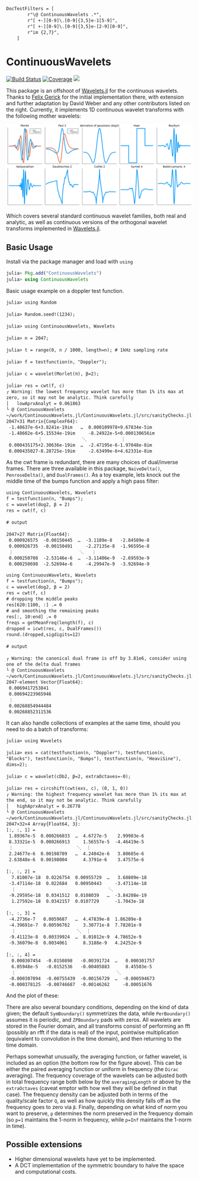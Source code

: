 ```@meta ex
DocTestFilters = [
        r"\@ ContinuousWavelets .*",
        r"[ +-][0-9]\.[0-9]{3,5}e-1[5-9]",
        r"[ +-][0-9]\.[0-9]{3,5}e-[2-9][0-9]",
        r"im {2,7}",
    ]
```

# ContinuousWavelets

[![Build Status](https://travis-ci.com/dsweber2/ContinuousWavelets.jl.svg?branch=master)](https://travis-ci.com/dsweber2/ContinuousWavelets.jl)
[![Coverage](https://codecov.io/gh/dsweber2/ContinuousWavelets.jl/branch/master/graph/badge.svg)](https://codecov.io/gh/dsweber2/ContinuousWavelets.jl)
[![](https://img.shields.io/badge/docs-dev-blue.svg)](https://dsweber2.github.io/ContinuousWavelets.jl/dev/)

This package is an offshoot of [Wavelets.jl](https://github.com/JuliaDSP/Wavelets.jl) for the continuous wavelets.
Thanks to [Felix Gerick](https://github.com/fgerick) for the initial implementation there, with extension and further adaptation by David Weber and any other contributors listed on the right.
Currently, it implements 1D continuous wavelet transforms with the following mother wavelets:

![Mothers](docs/mothers.svg)

Which covers several standard continuous wavelet families, both real and analytic, as well as continuous versions of the orthogonal wavelet transforms implemented in [Wavelets.jl](https://github.com/JuliaDSP/Wavelets.jl).

## Basic Usage

Install via the package manager and load with `using`

```julia
julia> Pkg.add("ContinuousWavelets")
julia> using ContinuousWavelets
```

Basic usage example on a doppler test function.

```jldoctest ex
julia> using Random

julia> Random.seed!(1234);

julia> using ContinuousWavelets, Wavelets

julia> n = 2047;

julia> t = range(0, n / 1000, length=n); # 1kHz sampling rate

julia> f = testfunction(n, "Doppler");

julia> c = wavelet(Morlet(π), β=2);

julia> res = cwt(f, c)
┌ Warning: the lowest frequency wavelet has more than 1% its max at zero, so it may not be analytic. Think carefully
│   lowAprxAnalyt = 0.061863
└ @ ContinuousWavelets ~/work/ContinuousWavelets.jl/ContinuousWavelets.jl/src/sanityChecks.jl:7
2047×31 Matrix{ComplexF64}:
 -1.48637e-6+3.8241e-19im   …  0.000109978+9.67834e-5im
 -1.48602e-6+5.15534e-19im     -8.24922e-5+0.000130656im
            ⋮               ⋱             ⋮
 0.000435175+2.30636e-19im  …  -2.47195e-6-1.97048e-8im
 0.000435027-8.28725e-19im     -2.63499e-6+4.62331e-8im
```

As the cwt frame is redundant, there are many choices of dual/inverse frames. There are three available in this package, `NaiveDelta()`, `PenroseDelta()`, and `DualFrames()`. As a toy example, lets knock out the middle time of the bumps function and apply a high pass filter:

```jldoctest ex
using ContinuousWavelets, Wavelets
f = testfunction(n, "Bumps");
c = wavelet(dog2, β = 2)
res = cwt(f, c)

# output

2047×27 Matrix{Float64}:
 0.000926575  -0.00150445  …  -3.1189e-8   -2.84589e-8
 0.000926735  -0.00150491     -2.27135e-8  -1.96595e-8
 ⋮                         ⋱   ⋮
 0.000250708  -2.53146e-6  …  -3.11406e-9  -2.69593e-9
 0.000250698  -2.52694e-6     -4.29947e-9  -3.92694e-9
```

```jldoctest ex
using ContinuousWavelets, Wavelets
f = testfunction(n, "Bumps");
c = wavelet(dog2, β = 2)
res = cwt(f, c)
# dropping the middle peaks
res[620:1100, :] .= 0
# and smoothing the remaining peaks
res[:, 10:end] .= 0
freqs = getMeanFreq(length(f), c)
dropped = icwt(res, c, DualFrames())
round.(dropped,sigdigits=12)

# output

┌ Warning: the canonical dual frame is off by 3.81e6, consider using one of the delta dual frames
└ @ ContinuousWavelets ~/work/ContinuousWavelets.jl/ContinuousWavelets.jl/src/sanityChecks.jl:41
2047-element Vector{Float64}:
 0.0069417253841
 0.00694223965946
 ⋮
 0.00268854944484
 0.00268852311536
```

It can also handle collections of examples at the same time, should you need to do a batch of transforms:

```jldoctest ex
julia> using Wavelets

julia> exs = cat(testfunction(n, "Doppler"), testfunction(n, "Blocks"), testfunction(n, "Bumps"), testfunction(n, "HeaviSine"), dims=2);

julia> c = wavelet(cDb2, β=2, extraOctaves=-0);

julia> res = circshift(cwt(exs, c), (0, 1, 0))
┌ Warning: the highest frequency wavelet has more than 1% its max at the end, so it may not be analytic. Think carefully
│   highAprxAnalyt = 0.26778
└ @ ContinuousWavelets ~/work/ContinuousWavelets.jl/ContinuousWavelets.jl/src/sanityChecks.jl:12
2047×32×4 Array{Float64, 3}:
[:, :, 1] =
 1.89367e-5  0.000266033  …  4.6727e-5    2.99983e-6
 8.33321e-5  0.000266913     1.56557e-5  -4.46419e-5
 ⋮                        ⋱  ⋮
 2.24677e-6  0.00198709   …  4.24042e-6   3.80685e-6
 2.63848e-6  0.00198004      4.3791e-6    3.47575e-6

[:, :, 2] =
  7.81007e-18  0.0226754  0.00955729  …   3.68809e-18
 -3.47114e-18  0.022684   0.00950443     -3.47114e-18
  ⋮                                   ⋱
 -9.29595e-18  0.0341512  0.0108039   …  -3.84208e-19
  1.27592e-18  0.0342157  0.0107729      -1.7043e-18

[:, :, 3] =
 -4.2736e-7   0.0059687   …  4.47839e-8  1.86209e-8
 -4.39691e-7  0.00596762     3.30771e-8  7.78201e-9
  ⋮                       ⋱  ⋮
 -9.41123e-8  0.00339924  …  8.01012e-9  4.78652e-9
 -9.36079e-8  0.0034061      8.3188e-9   4.24252e-9

[:, :, 4] =
  0.000307454  -0.0150898   -0.00391724  …   0.000301757
  6.05948e-5   -0.0152536   -0.00405883      8.45503e-5
  ⋮                                      ⋱
 -0.000307094  -0.00755439  -0.00156729  …  -0.000594673
 -0.000378125  -0.00746687  -0.00146262     -0.00051676
```

And the plot of these:

There are also several boundary conditions, depending on the kind of data given; the default `SymBoundary()` symmetrizes the data, while `PerBoundary()` assumes it is periodic, and `ZPBoundary` pads with zeros.
All wavelets are stored in the Fourier domain, and all transforms consist of performing an fft (possibly an rfft if the data is real) of the input, pointwise multiplication (equivalent to convolution in the time domain), and then returning to the time domain.

Perhaps somewhat unusually, the averaging function, or father wavelet, is included as an option (the bottom row for the figure above). This can be either the paired averaging function or uniform in frequency (the `Dirac` averaging). The frequency coverage of the wavelets can be adjusted both in total frequency range both below by the `averagingLength` or above by the `extraOctaves` (caveat emptor with how well they will be defined in that case). The frequency density can be adjusted both in terms of the quality/scale factor `Q`, as well as how quickly this density falls off as the frequency goes to zero via `β`. Finally, depending on what kind of norm you want to preserve, `p` determines the norm preserved in the frequency domain (so `p=1` maintains the 1-norm in frequency, while `p=Inf` maintains the 1-norm in time).

## Possible extensions

- Higher dimensional wavelets have yet to be implemented.
- A DCT implementation of the symmetric boundary to halve the space and computational costs.
